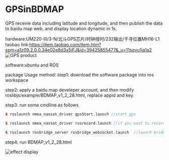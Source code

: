 # GPSinBDMAP
GPS recevie data including latitude and longitude, and then publish the data to baidu map web, and display location dynamic in 1s.

hardware:UM220-III/3-N/北斗GPS芯片/时钟授时/232输出/千寻位置MH16-L1   
taobao link:https://item.taobao.com/item.htm?spm=a1z09.2.0.0.34e02e8d3x5iFJ&id=39425855477&_u=11sqvu1ja1a2  
![GPS product](https://github.com/Zippen-Huang/GPSinBDMAP/blob/master/gps.jpg)

software:ubuntu and ROS

package Usage method:
step1: download the software package into ros workspace

step2: apply a baidu map develeper account, and then modify roslibjs/example/BDMAP_v1_2_28.html, replace appid and key.

step3: run some cmdline as follows
```cpp
$ roslaunch nmea_navsat_driver gpsStart.launch //start gps
```
```cpp
$ roslaunch nmea_navsat_driver rosrecord.launch //if you want to record gps data, then start the nodes
```
```cpp
$ roslaunch rosbridge_server rosbridge_websocket.launch  //launch brideg between ros and web
```
step4: run BDMAP_v1_2_28.html  

![effect display](https://github.com/Zippen-Huang/GPSinBDMAP/blob/master/gps.png)  
